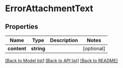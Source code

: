 # ErrorAttachmentText

## Properties
Name | Type | Description | Notes
------------ | ------------- | ------------- | -------------
**content** | **string** |  | [optional] 

[[Back to Model list]](../README.md#documentation-for-models) [[Back to API list]](../README.md#documentation-for-api-endpoints) [[Back to README]](../README.md)

